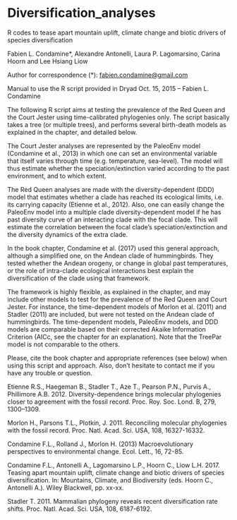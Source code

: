 # Diversification_analyses
R codes to tease apart mountain uplift, climate change and biotic drivers of species diversification

Fabien L. Condamine*, Alexandre Antonelli, Laura P. Lagomarsino, Carina Hoorn and Lee Hsiang Liow

Author for correspondence (*): fabien.condamine@gmail.com

Manual to use the R script provided in Dryad
Oct. 15, 2015 – Fabien L. Condamine

The following R script aims at testing the prevalence of the Red Queen and the Court Jester using time-calibrated phylogenies only. The script basically takes a tree (or multiple trees), and performs several birth-death models as explained in the chapter, and detailed below. 

The Court Jester analyses are represented by the PaleoEnv model (Condamine et al., 2013) in which one can set an environmental variable that itself varies through time (e.g. temperature, sea-level). The model will thus estimate whether the speciation/extinction varied according to the past environment, and to which extent.

The Red Queen analyses are made with the diversity-dependent (DDD) model that estimates whether a clade has reached its ecological limits, i.e. its carrying capacity (Etienne et al., 2012). Also, one can easily change the PaleoEnv model into a multiple clade diversity-dependent model if he has past diversity curve of an interacting clade with the focal clade. This will estimate the correlation between the focal clade’s speciation/extinction and the diversity dynamics of the extra clade.

In the book chapter, Condamine et al. (2017) used this general approach, although a simplified one, on the Andean clade of hummingbirds. They tested whether the Andean orogeny, or change in global past temperatures, or the role of intra-clade ecological interactions best explain the diversification of the clade using that framework. 

The framework is highly flexible, as explained in the chapter, and may include other models to test for the prevalence of the Red Queen and Court Jester. For instance, the time-dependent models of Morlon et al. (2011) and Stadler (2011) are included, but were not tested on the Andean clade of hummingbirds. The time-dependent models, PaleoEnv models, and DDD models are comparable based on their corrected Akaike Information Criterion (AICc, see the chapter for an explanation). Note that the TreePar model is not comparable to the others.

Please, cite the book chapter and appropriate references (see below) when using this script and approach. Also, don’t hesitate to contact me if you have any trouble or question.

Etienne R.S., Haegeman B., Stadler T., Aze T., Pearson P.N., Purvis A., Phillimore A.B. 2012. Diversity-dependence brings molecular phylogenies closer to agreement with the fossil record. Proc. Roy. Soc. Lond. B, 279, 1300–1309.

Morlon H., Parsons T.L., Plotkin, J. 2011. Reconciling molecular phylogenies with the fossil record. Proc. Natl. Acad. Sci. USA, 108, 16327-16332.

Condamine F.L., Rolland J., Morlon H. (2013) Macroevolutionary perspectives to environmental change. Ecol. Lett., 16, 72-85.

Condamine F.L., Antonelli A., Lagomarsino L.P., Hoorn C., Liow L.H. 2017. Teasing apart mountain uplift, climate change and biotic drivers of species diversification. In: Mountains, Climate, and Biodiversity (eds. Hoorn C., Antonelli A.). Wiley Blackwell, pp. xx-xx. 

Stadler T. 2011. Mammalian phylogeny reveals recent diversification rate shifts. Proc. Natl. Acad. Sci. USA, 108, 6187-6192.
